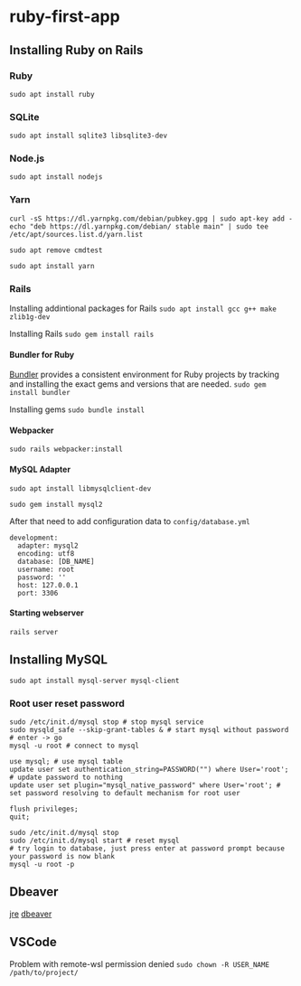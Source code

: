 # ruby-first-app

## Installing Ruby on Rails

### Ruby
`sudo apt install ruby`


### SQLite
`sudo apt install sqlite3 libsqlite3-dev`


### Node.js
`sudo apt install nodejs`


### Yarn
`curl -sS https://dl.yarnpkg.com/debian/pubkey.gpg | sudo apt-key add -`
`echo "deb https://dl.yarnpkg.com/debian/ stable main" | sudo tee /etc/apt/sources.list.d/yarn.list`

`sudo apt remove cmdtest`

`sudo apt install yarn`


### Rails

Installing addintional packages for Rails
`sudo apt install gcc g++ make zlib1g-dev`

Installing Rails
`sudo gem install rails`


#### Bundler for Ruby
[Bundler](https://bundler.io/) provides a consistent environment for Ruby projects by tracking and installing the exact gems and versions that are needed. 
`sudo gem install bundler`

Installing gems
`sudo bundle install`


#### Webpacker
`sudo rails webpacker:install`


#### MySQL Adapter
`sudo apt install libmysqlclient-dev`

`sudo gem install mysql2`

After that need to add configuration data to `config/database.yml`
```
development:
  adapter: mysql2
  encoding: utf8
  database: [DB_NAME]
  username: root
  password: ''
  host: 127.0.0.1
  port: 3306
```

#### Starting webserver
`rails server`


## Installing MySQL
`sudo apt install mysql-server mysql-client`

### Root user reset password
```
sudo /etc/init.d/mysql stop # stop mysql service
sudo mysqld_safe --skip-grant-tables & # start mysql without password
# enter -> go
mysql -u root # connect to mysql
```

```
use mysql; # use mysql table
update user set authentication_string=PASSWORD("") where User='root'; # update password to nothing
update user set plugin="mysql_native_password" where User='root'; # set password resolving to default mechanism for root user

flush privileges;
quit;
```

```
sudo /etc/init.d/mysql stop 
sudo /etc/init.d/mysql start # reset mysql
# try login to database, just press enter at password prompt because your password is now blank
mysql -u root -p 
```

## Dbeaver

[jre](https://www.java.com/ru/download/windows-64bit.jsp)
[dbeaver](https://dbeaver.io/)

## VSCode
Problem with remote-wsl permission denied
`sudo chown -R USER_NAME /path/to/project/`
